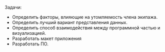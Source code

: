 Задачи:
- Определить факторы, влияющие на утомляемость члена экипажа.
- Определить лучший вариант представления данных.
- Определить способ взаимодействия между программной частью и визуализацией.
- Разработать макет приложения
- Разработать ПО.